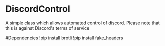 # DiscordControl
A simple class which allows automated control of discord. Please note that this is against Discord's terms of service

#Dependencies
  !pip install brotli
  !pip install fake_headers
